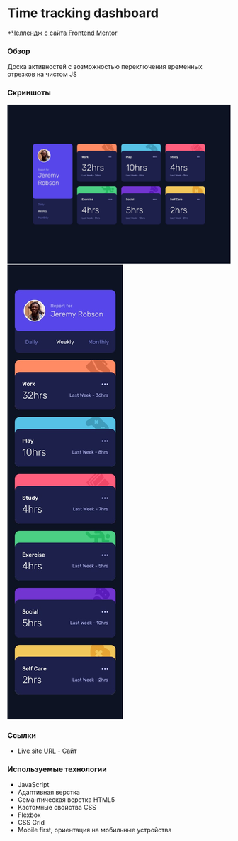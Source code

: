 # Time tracking dashboard

*[Челлендж с сайта Frontend Mentor](https://www.frontendmentor.io/home)

### Обзор

Доска активностей с возможностью переключения временных отрезков на чистом JS

### Скриншоты

![Главная страница](./design/desktop-design.jpg)
![Отдельная страница](./design/mobile-design.jpg)

### Ссылки

- [Live site URL](https://where-is-the-country.vercel.app/) - Сайт

### Используемые технологии

- JavaScript
- Адаптивная верстка
- Семантическая верстка HTML5
- Кастомные свойства CSS
- Flexbox
- CSS Grid
- Mobile first, ориентация на мобильные устройства
